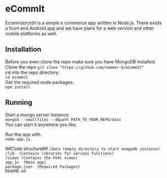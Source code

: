 # eCommIt #
Ecomm(erce)It is a simple e commerce app written in Node.js.
There exists a front end Android app and we have plans for a web version and other mobile platforms as well.

## Installation ##
Before you even clone the repo make sure you have MongoDB installed.  
Clone the repo
 `git clone "https://github.com/sameer-b/eCommIt"`  
cd into the repo directory.  
 `cd ecommit`  
Get the required node packages.  
`npm install `
## Running ##

Start a mongo server instance.  
`mongod --smallfiles --dbpath PATH_TO_YOUR_REPO/data`  
You can start it anywhere you like.  

Run the app with.  
`node app.js`  

##Code structure##
`/data (empty directory to start mongodb instance)  `  
`/lib  (Contains libraries for various functions)  `  
`/views (Contains the html views)  `  
`app.js  (Main app)  `  
`package.json  (Required Packages)  `  
`README.md `  
